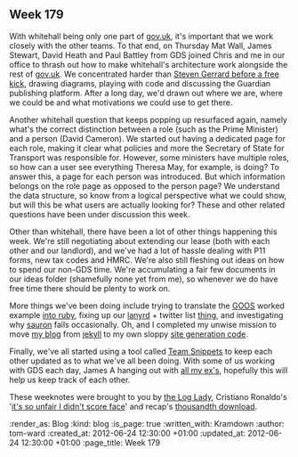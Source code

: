 Week 179
--------

With whitehall being only one part of [gov.uk](https://www.gov.uk), it's important that we work closely with the other teams.  To that end, on Thursday Mat Wall, James Stewart, David Heath and Paul Battley from GDS joined Chris and me in our office to thrash out how to make whitehall's architecture work alongside the rest of [gov.uk](https://gov.uk).  We concentrated harder than [Steven Gerrard before a free kick](http://u.goal.com/188500/188503hp2.jpg), drawing diagrams, playing with code and discussing the Guardian publishing platform.  After a long day, we'd drawn out where we are, where we could be and what motivations we could use to get there.

Another whitehall question that keeps popping up resurfaced again, namely what's the correct distinction between a role (such as the Prime Minister) and a person (David Cameron).  We started out having a dedicated page for each role, making it clear what policies and more the Secretary of State for Transport was responsible for.  However, some ministers have multiple roles, so how can a user see everything Theresa May, for example, is doing?  To answer this, a page for each person was introduced.  But which information belongs on the role page as opposed to the person page?  We understand the data structure, so know from a logical perspective what we could show, but will this be what users are actually looking for?  These and other related questions have been under discussion this week.

Other than whitehall, there have been a lot of other things happening this week.  We're still negotiating about extending our lease (both with each other and our landlord), and we've had a lot of hassle dealing with P11 forms, new tax codes and HMRC.  We're also still fleshing out ideas on how to spend our non-GDS time.  We're accumulating a fair few documents in our ideas folder (shamefully none yet from me), so whenever we do have free time there should be plenty to work on.

More things we've been doing include trying to translate the [GOOS](http://www.growing-object-oriented-software.com/) worked example [into ruby](https://github.com/freerange/gosling), fixing up our [lanyrd](http://lanyrd.com) + twitter list [thing](https://github.com/freerange/heylist), and investigating why [sauron](https://github.com/freerange/sauron) fails occasionally.  Oh, and I completed my unwise mission to move [my blog](http://tomafro.net) from [jekyll](https://github.com/mojombo/jekyll) to my own sloppy [site generation code](https://github.com/tomafro/tomafro.net/tree/lanyon).

Finally, we've all started using a tool called [Team Snippets](http://teamsnippets.com/) to keep each other updated as to what we've all been doing.  With some of us working with GDS each day, James A hanging out with [all my ex's](http://www.youtube.com/watch?v=lMNw_-yUm_0), hopefully this will help us keep track of each other.

These weeknotes were brought to you by [the Log Lady](http://www.amazon.co.uk/TWIN-PEAKS-Definitive-Gold-Edition/dp/B000ZBU4Y6), Cristiano Ronaldo's '[it's so unfair I didn't score face](http://static.guim.co.uk/sys-images/Football/Pix/pictures/2009/10/9/1255098614419/Cristiano-Ronaldo-of-Real-001.jpg)' and recap's [thousandth download](http://rubygems.org/gems/recap/stats).

:render_as: Blog
:kind: blog
:is_page: true
:written_with: Kramdown
:author: tom-ward
:created_at: 2012-06-24 12:30:00 +01:00
:updated_at: 2012-06-24 12:30:00 +01:00
:page_title: Week 179
